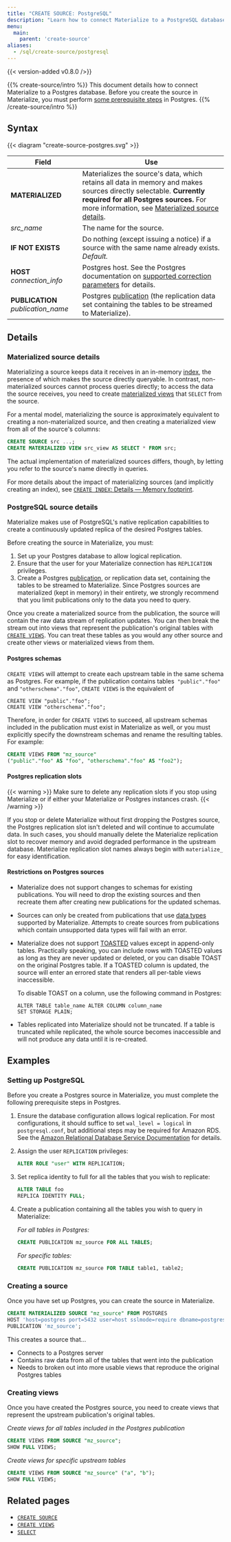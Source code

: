 ```yaml
---
title: "CREATE SOURCE: PostgreSQL"
description: "Learn how to connect Materialize to a PostgreSQL database."
menu:
  main:
    parent: 'create-source'
aliases:
  - /sql/create-source/postgresql
---
```


{{< version-added v0.8.0 />}}

{{% create-source/intro %}}
This document details how to connect Materialize to a Postgres database. Before you create the source in Materialize, you must perform [some prerequisite steps](#postgresql-source-details) in Postgres.
{{% /create-source/intro %}}

## Syntax

{{< diagram "create-source-postgres.svg" >}}

Field | Use
------|-----
**MATERIALIZED** | Materializes the source's data, which retains all data in memory and makes sources directly selectable. **Currently required for all Postgres sources.** For more information, see [Materialized source details](#materialized-source-details).
_src_name_  | The name for the source.
**IF NOT EXISTS**  | Do nothing (except issuing a notice) if a source with the same name already exists. _Default._
**HOST** _connection_info_ | Postgres host. See the Postgres documentation on [supported correction parameters](https://www.postgresql.org/docs/current/libpq-connect.html#LIBPQ-PARAMKEYWORDS) for details.
**PUBLICATION** _publication_name_ | Postgres [publication](https://www.postgresql.org/docs/current/logical-replication-publication.html) (the replication data set containing the tables to be streamed to Materialize).

## Details

### Materialized source details

Materializing a source keeps data it receives in an in-memory
[index](/overview/api-components/#indexes), the presence of which makes the
source directly queryable. In contrast, non-materialized sources cannot process
queries directly; to access the data the source receives, you need to create
[materialized views](/sql/create-materialized-view) that `SELECT` from the
source.

For a mental model, materializing the source is approximately equivalent to
creating a non-materialized source, and then creating a materialized view from
all of the source's columns:

```sql
CREATE SOURCE src ...;
CREATE MATERIALIZED VIEW src_view AS SELECT * FROM src;
```

The actual implementation of materialized sources differs, though, by letting
you refer to the source's name directly in queries.

For more details about the impact of materializing sources (and implicitly
creating an index), see [`CREATE INDEX`: Details &mdash; Memory
footprint](/sql/create-index/#memory-footprint).

### PostgreSQL source details

Materialize makes use of PostgreSQL's native replication capabilities to create a continuously updated replica of the desired Postgres tables.

Before creating the source in Materialize, you must:

1. Set up your Postgres database to allow logical replication.
2. Ensure that the user for your Materialize connection has `REPLICATION` privileges.
3. Create a Postgres [publication](https://www.postgresql.org/docs/current/logical-replication-publication.html), or replication data set, containing the tables to be streamed to Materialize. Since Postgres sources are materialized (kept in memory) in their entirety, we strongly recommend that you limit publications only to the data you need to query.

Once you create a materialized source from the publication, the source will contain the raw data stream of replication updates. You can then break the stream out into views that represent the publication's original tables with [`CREATE VIEWS`](/sql/create-views/). You can treat these tables as you would any other source and create other views or materialized views from them.

#### Postgres schemas

`CREATE VIEWS` will attempt to create each upstream table in the same schema as Postgres. For example, if the publication contains tables` "public"."foo"` and `"otherschema"."foo"`, `CREATE VIEWS` is the equivalent of

```
CREATE VIEW "public"."foo";
CREATE VIEW "otherschema"."foo";
```

Therefore, in order for `CREATE VIEWS` to succeed, all upstream schemas included in the publication must exist in Materialize as well, or you must explicitly specify the downstream schemas and rename the resulting tables. For example:

```sql
CREATE VIEWS FROM "mz_source"
("public"."foo" AS "foo", "otherschema"."foo" AS "foo2");
```
#### Postgres replication slots

{{< warning >}}
Make sure to delete any replication slots if you stop using Materialize or if either your Materialize or Postgres instances crash.
{{< /warning >}}

If you stop or delete Materialize without first dropping the Postgres source, the Postgres replication slot isn't deleted and will continue to accumulate data. In such cases, you should manually delete the Materialize replication slot to recover memory and avoid degraded performance in the upstream database. Materialize replication slot names always begin with `materialize_` for easy identification.

#### Restrictions on Postgres sources

- Materialize does not support changes to schemas for existing publications. You will need to drop the existing sources and then recreate them after creating new publications for the updated schemas.
- Sources can only be created from publications that use [data types](/sql/types/) supported by Materialize. Attempts to create sources from publications which contain unsupported data types will fail with an error.
- Materialize does not support [TOASTED](https://www.postgresql.org/docs/current/storage-toast.html) values except in append-only tables. Practically speaking, you can include rows with TOASTED values as long as they are never updated or deleted, or you can disable TOAST on the original Postgres table. If a TOASTED column is updated, the source will enter an errored state that renders all per-table views inaccessible.

  To disable TOAST on a column, use the following command in Postgres:
  ```
  ALTER TABLE table_name ALTER COLUMN column_name
  SET STORAGE PLAIN;
  ```
- Tables replicated into Materialize should not be truncated. If a table is truncated while replicated, the whole source becomes inaccessible and will not produce any data until it is re-created.

## Examples

### Setting up PostgreSQL

Before you create a Postgres source in Materialize, you must complete the following prerequisite steps in Postgres.

1. Ensure the database configuration allows logical replication. For most configurations, it should suffice to set `wal_level = logical` in `postgresql.conf`, but additional steps may be required for Amazon RDS. See the [Amazon Relational Database Service Documentation](https://docs.aws.amazon.com/AmazonRDS/latest/UserGuide/CHAP_PostgreSQL.html#PostgreSQL.Concepts.General.FeatureSupport.LogicalReplication) for details.

2. Assign the user `REPLICATION` privileges:
    ```sql
    ALTER ROLE "user" WITH REPLICATION;
    ```
3. Set replica identity to full for all the tables that you wish to replicate:
    ```sql
    ALTER TABLE foo
    REPLICA IDENTITY FULL;
    ```
4. Create a publication containing all the tables you wish to query in Materialize:

    *For all tables in Postgres:*
    ```sql
    CREATE PUBLICATION mz_source FOR ALL TABLES;
    ```

    *For specific tables:*
    ```sql
    CREATE PUBLICATION mz_source FOR TABLE table1, table2;
    ```

### Creating a source

Once you have set up Postgres, you can create the source in Materialize.

```sql
CREATE MATERIALIZED SOURCE "mz_source" FROM POSTGRES
HOST 'host=postgres port=5432 user=host sslmode=require dbname=postgres'
PUBLICATION 'mz_source';
```

This creates a source that...

- Connects to a Postgres server
- Contains raw data from all of the tables that went into the publication
- Needs to broken out into more usable views that reproduce the original Postgres tables

### Creating views

Once you have created the Postgres source, you need to create views that represent the upstream publication's original tables.

*Create views for all tables included in the Postgres publication*

```sql
CREATE VIEWS FROM SOURCE "mz_source";
SHOW FULL VIEWS;
```

*Create views for specific upstream tables*

```sql
CREATE VIEWS FROM SOURCE "mz_source" ("a", "b");
SHOW FULL VIEWS;
```
## Related pages

- [`CREATE SOURCE`](../)
- [`CREATE VIEWS`](../../create-views)
- [`SELECT`](../../select)

